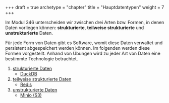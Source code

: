 +++
draft = true
archetype = "chapter"
title = "Hauptdatentypen"
weight = 7
+++

Im Modul 346 unterscheiden wir zwischen drei Arten bzw. Formen, in denen Daten
vorliegen können: **strukturierte**, **teilweise strukturierte** und
**unstrukturierte** Daten.

Für jede Form von Daten gibt es Software, womit diese Daten verwaltet und
persistent abgespeichert werden können. Im folgenden werden diese Formen
vorgestellt. Anhand von Übungen wird zu jeder Art von Daten eine bestimmte
Technologie betrachtet.

1. [strukturierte Daten](/hauptdatentypen/strukturierte/)
    - [DuckDB](/hauptdatentypen/strukturierte/duckdb)
2. [teilweise strukturierte Daten](/hauptdatentypen/teilweise-strukturierte/)
    - [Redis](/hauptdatentypen/teilweise-strukturierte/redis)
3. [unstrukturierte Daten](/hauptdatentypen/unstrukturierte)
    - [Minio (S3)](/hauptdatentypen/unstrukturierte/minio)

